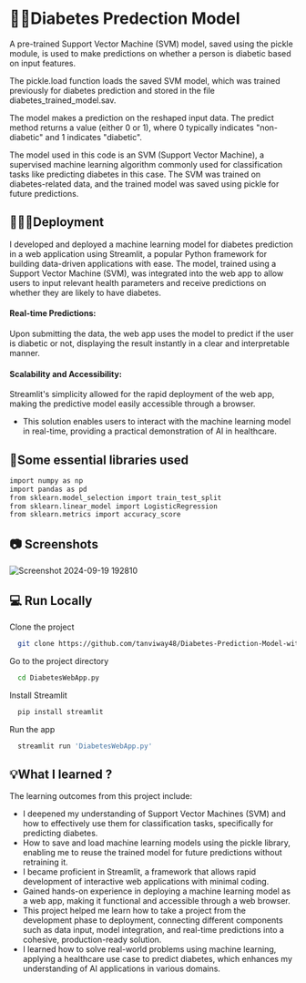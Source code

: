 
# 💊🏥Diabetes Predection Model

A pre-trained Support Vector Machine (SVM) model, saved using the pickle module, is used to make predictions on whether a person is diabetic based on input features.

The pickle.load function loads the saved SVM model, which was trained previously for diabetes prediction and stored in the file diabetes_trained_model.sav.

The model makes a prediction on the reshaped input data. The predict method returns a value (either 0 or 1), where 0 typically indicates "non-diabetic" and 1 indicates "diabetic".

The model used in this code is an SVM (Support Vector Machine), a supervised machine learning algorithm commonly used for classification tasks like predicting diabetes in this case. The SVM was trained on diabetes-related data, and the trained model was saved using pickle for future predictions.




## 👩🏼‍💻Deployment

I developed and deployed a machine learning model for diabetes prediction in a web application using Streamlit, a popular Python framework for building data-driven applications with ease. The model, trained using a Support Vector Machine (SVM), was integrated into the web app to allow users to input relevant health parameters and receive predictions on whether they are likely to have diabetes.


#### Real-time Predictions: 
Upon submitting the data, the web app uses the model to predict if the user is diabetic or not, displaying the result instantly in a clear and interpretable manner.

#### Scalability and Accessibility: 
Streamlit's simplicity allowed for the rapid deployment of the web app, making the predictive model easily accessible through a browser.

- This solution enables users to interact with the machine learning model in real-time, providing a practical demonstration of AI in healthcare.


## 📌Some essential libraries used 


```bash
import numpy as np
import pandas as pd
from sklearn.model_selection import train_test_split
from sklearn.linear_model import LogisticRegression
from sklearn.metrics import accuracy_score
```


## 📷 Screenshots

![Screenshot 2024-09-19 192810](https://github.com/user-attachments/assets/08c44940-0e09-405c-80b4-8f8b5966e13e)

## 💻 Run Locally

Clone the project

```bash
  git clone https://github.com/tanviway48/Diabetes-Prediction-Model-with-Deployment.git
```

Go to the project directory

```bash
  cd DiabetesWebApp.py
```

Install Streamlit

```bash
  pip install streamlit
```

Run the app

```bash
  streamlit run 'DiabetesWebApp.py'
```

## 💡What I learned ? 

The learning outcomes from this project include:

- I deepened my understanding of Support Vector Machines (SVM) and how to effectively use them for classification tasks, specifically for predicting diabetes.
- How to save and load machine learning models using the pickle library, enabling me to reuse the trained model for future predictions without retraining it.
- I became proficient in Streamlit, a framework that allows rapid development of interactive web applications with minimal coding.
- Gained hands-on experience in deploying a machine learning model as a web app, making it functional and accessible through a web browser.
- This project helped me learn how to take a project from the development phase to deployment, connecting different components such as data input, model integration, and real-time predictions into a cohesive, production-ready solution.
- I learned how to solve real-world problems using machine learning, applying a healthcare use case to predict diabetes, which enhances my understanding of AI applications in various domains.
